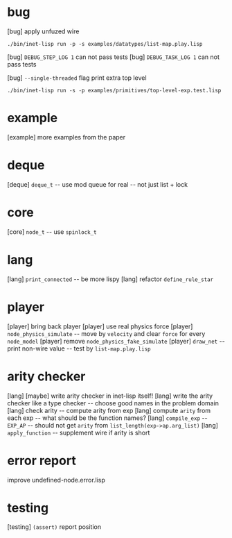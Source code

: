 # bug

[bug] apply unfuzed wire

```
./bin/inet-lisp run -p -s examples/datatypes/list-map.play.lisp
```

[bug] `DEBUG_STEP_LOG 1` can not pass tests
[bug] `DEBUG_TASK_LOG 1` can not pass tests

[bug] `--single-threaded` flag print extra top level

```
./bin/inet-lisp run -s -p examples/primitives/top-level-exp.test.lisp
```

# example

[example] more examples from the paper

# deque

[deque] `deque_t` -- use mod queue for real -- not just list + lock

# core

[core] `node_t` -- use `spinlock_t`

# lang

[lang] `print_connected` -- be more lispy
[lang] refactor `define_rule_star`

# player

[player] bring back player
[player] use real physics force
[player] `node_physics_simulate` -- move by `velocity` and clear `force` for every `node_model`
[player] remove `node_physics_fake_simulate`
[player] `draw_net` -- print non-wire value -- test by `list-map.play.lisp`

# arity checker

[lang] [maybe] write arity checker in inet-lisp itself!
[lang] write the arity checker like a type checker -- choose good names in the problem domain
[lang] check arity -- compute arity from exp
[lang] compute `arity` from each exp -- what should be the function names?
[lang] `compile_exp` -- `EXP_AP` -- should not get `arity` from `list_length(exp->ap.arg_list)`
[lang] `apply_function` -- supplement wire if arity is short

# error report

improve undefined-node.error.lisp

# testing

[testing] `(assert)` report position
